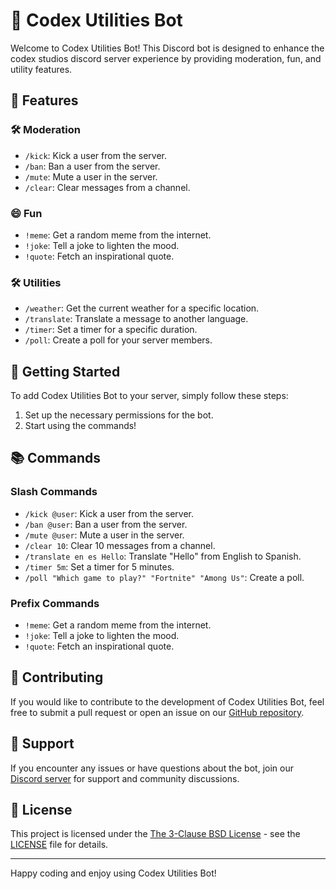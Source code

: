 # 🤖 Codex Utilities Bot

Welcome to Codex Utilities Bot! This Discord bot is designed to enhance the codex studios discord server experience by providing moderation, fun, and utility features.

## 🌟 Features

### 🛠️ Moderation
- `/kick`: Kick a user from the server.
- `/ban`: Ban a user from the server.
- `/mute`: Mute a user in the server.
- `/clear`: Clear messages from a channel.

### 😄 Fun
- `!meme`: Get a random meme from the internet.
- `!joke`: Tell a joke to lighten the mood.
- `!quote`: Fetch an inspirational quote.

### 🛠️ Utilities
- `/weather`: Get the current weather for a specific location.
- `/translate`: Translate a message to another language.
- `/timer`: Set a timer for a specific duration.
- `/poll`: Create a poll for your server members.

## 🚀 Getting Started

To add Codex Utilities Bot to your server, simply follow these steps:

1. Set up the necessary permissions for the bot.
2. Start using the commands!

## 📚 Commands

### Slash Commands
- `/kick @user`: Kick a user from the server.
- `/ban @user`: Ban a user from the server.
- `/mute @user`: Mute a user in the server.
- `/clear 10`: Clear 10 messages from a channel.
- `/translate en es Hello`: Translate "Hello" from English to Spanish.
- `/timer 5m`: Set a timer for 5 minutes.
- `/poll "Which game to play?" "Fortnite" "Among Us"`: Create a poll.

### Prefix Commands
- `!meme`: Get a random meme from the internet.
- `!joke`: Tell a joke to lighten the mood.
- `!quote`: Fetch an inspirational quote.

## 🤝 Contributing

If you would like to contribute to the development of Codex Utilities Bot, feel free to submit a pull request or open an issue on our [GitHub repository](https://github.com/ItzAmanKoushal/Codex-Utilities).

## 💬 Support

If you encounter any issues or have questions about the bot, join our [Discord server](https://discord.gg/gxVGERdM5w) for support and community discussions.

## 📝 License

This project is licensed under the [The 3-Clause BSD License](https://opensource.org/license/bsd-3-clause/) - see the [LICENSE](LICENSE) file for details.

---

Happy coding and enjoy using Codex Utilities Bot!
